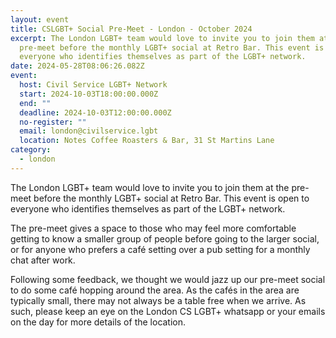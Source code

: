 ```yaml
---
layout: event
title: CSLGBT+ Social Pre-Meet - London - October 2024
excerpt: The London LGBT+ team would love to invite you to join them at the
  pre-meet before the monthly LGBT+ social at Retro Bar. This event is open to
  everyone who identifies themselves as part of the LGBT+ network.
date: 2024-05-28T08:06:26.082Z
event:
  host: Civil Service LGBT+ Network
  start: 2024-10-03T18:00:00.000Z
  end: ""
  deadline: 2024-10-03T12:00:00.000Z
  no-register: ""
  email: london@civilservice.lgbt
  location: Notes Coffee Roasters & Bar, 31 St Martins Lane
category:
  - london
---
```

The London LGBT+ team would love to invite you to join them at the pre-meet before the monthly LGBT+ social at Retro Bar. This event is open to everyone who identifies themselves as part of the LGBT+ network.

The pre-meet gives a space to those who may feel more comfortable getting to know a smaller group of people before going to the larger social, or for anyone who prefers a café setting over a pub setting for a monthly chat after work.

Following some feedback, we thought we would jazz up our pre-meet social to do some café hopping around the area. As the cafés in the area are typically small, there may not always be a table free when we arrive. As such, please keep an eye on the London CS LGBT+ whatsapp or your emails on the day for more details of the location.